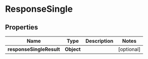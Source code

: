 # ResponseSingle

## Properties
Name | Type | Description | Notes
------------ | ------------- | ------------- | -------------
**responseSingleResult** | **Object** |  |  [optional]
